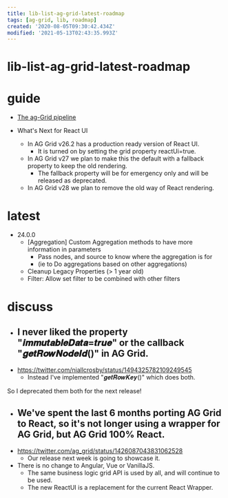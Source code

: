 ```yaml
---
title: lib-list-ag-grid-latest-roadmap
tags: [ag-grid, lib, roadmap]
created: '2020-08-05T09:30:42.434Z'
modified: '2021-05-13T02:43:35.993Z'
---
```


# lib-list-ag-grid-latest-roadmap

# guide

- [The ag-Grid pipeline](https://www.ag-grid.com/ag-grid-pipeline/)

- What's Next for React UI
  - In AG Grid v26.2 has a production ready version of React UI. 
    - It is turned on by setting the grid property reactUi=true.
  - In AG Grid v27 we plan to make this the default with a fallback property to keep the old rendering. 
    - The fallback property will be for emergency only and will be released as deprecated.
  - In AG Grid v28 we plan to remove the old way of React rendering.
# latest
- 24.0.0
  - [Aggregation] Custom Aggregation methods to have more information in parameters 
    - Pass nodes, and source to know where the aggregation is for 
    - (ie to Do aggregations based on other aggregations)
  - Cleanup Legacy Properties (> 1 year old)
  - Filter: Allow set filter to be combined with other filters
# discuss
- ## I never liked the property "𝒊𝒎𝒎𝒖𝒕𝒂𝒃𝒍𝒆𝑫𝒂𝒕𝒂=𝒕𝒓𝒖𝒆" or the callback "𝒈𝒆𝒕𝑹𝒐𝒘𝑵𝒐𝒅𝒆𝑰𝒅()" in AG Grid.
- https://twitter.com/niallcrosby/status/1494325782109249545
  - Instead I've implemented "𝒈𝒆𝒕𝑹𝒐𝒘𝑲𝒆𝒚()" which does both.

So I deprecated them both for the next release!

- ## We've spent the last 6 months porting AG Grid to React, so it's not longer using a wrapper for AG Grid, but AG Grid 100% React. 
- https://twitter.com/ag_grid/status/1426087043831062528
  - Our release next week is going to showcase it. 
- There is no change to Angular, Vue or VanillaJS.
  - The same business logic grid API is used by all, and will continue to be used.
  - The new ReactUI is a replacement for the current React Wrapper.
